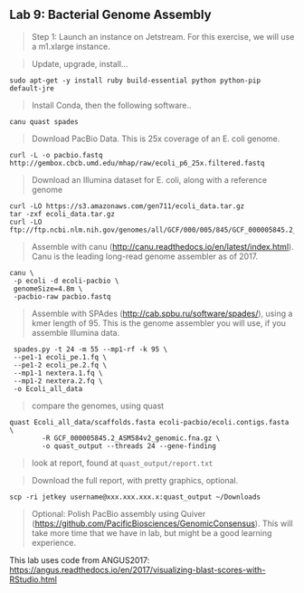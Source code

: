Lab 9: Bacterial Genome Assembly
--

> Step 1: Launch an instance on Jetstream. For this exercise, we will use a m1.xlarge instance.

> Update, upgrade, install...

```
sudo apt-get -y install ruby build-essential python python-pip default-jre
```

>Install Conda, then the following software..

```
canu quast spades
```



> Download PacBio Data. This is 25x coverage of an E. coli genome.

```
curl -L -o pacbio.fastq http://gembox.cbcb.umd.edu/mhap/raw/ecoli_p6_25x.filtered.fastq
```

> Download an Illumina dataset for E. coli, along with a reference genome

```
curl -LO https://s3.amazonaws.com/gen711/ecoli_data.tar.gz
tar -zxf ecoli_data.tar.gz
curl -LO ftp://ftp.ncbi.nlm.nih.gov/genomes/all/GCF/000/005/845/GCF_000005845.2_ASM584v2/GCF_000005845.2_ASM584v2_genomic.fna.gz
```

> Assemble with canu (http://canu.readthedocs.io/en/latest/index.html). Canu is the leading long-read genome assembler as of 2017.

```
canu \
 -p ecoli -d ecoli-pacbio \
 genomeSize=4.8m \
 -pacbio-raw pacbio.fastq
 ```

> Assemble with SPAdes (http://cab.spbu.ru/software/spades/), using a kmer length of 95. This is the genome assembler you will use, if you assemble Illumina data.

```
 spades.py -t 24 -m 55 --mp1-rf -k 95 \
 --pe1-1 ecoli_pe.1.fq \
 --pe1-2 ecoli_pe.2.fq \
 --mp1-1 nextera.1.fq \
 --mp1-2 nextera.2.fq \
 -o Ecoli_all_data
```

> compare the genomes, using quast

```
quast Ecoli_all_data/scaffolds.fasta ecoli-pacbio/ecoli.contigs.fasta \
        -R GCF_000005845.2_ASM584v2_genomic.fna.gz \
        -o quast_output --threads 24 --gene-finding
```

> look at report, found at `quast_output/report.txt`

> Download the full report, with pretty graphics, optional.
```
scp -ri jetkey username@xxx.xxx.xxx.x:quast_output ~/Downloads
```

> Optional: Polish PacBio assembly using Quiver (https://github.com/PacificBiosciences/GenomicConsensus). This will take more time that we have in lab, but might be a good learning experience.

This lab uses code from ANGUS2017: https://angus.readthedocs.io/en/2017/visualizing-blast-scores-with-RStudio.html

